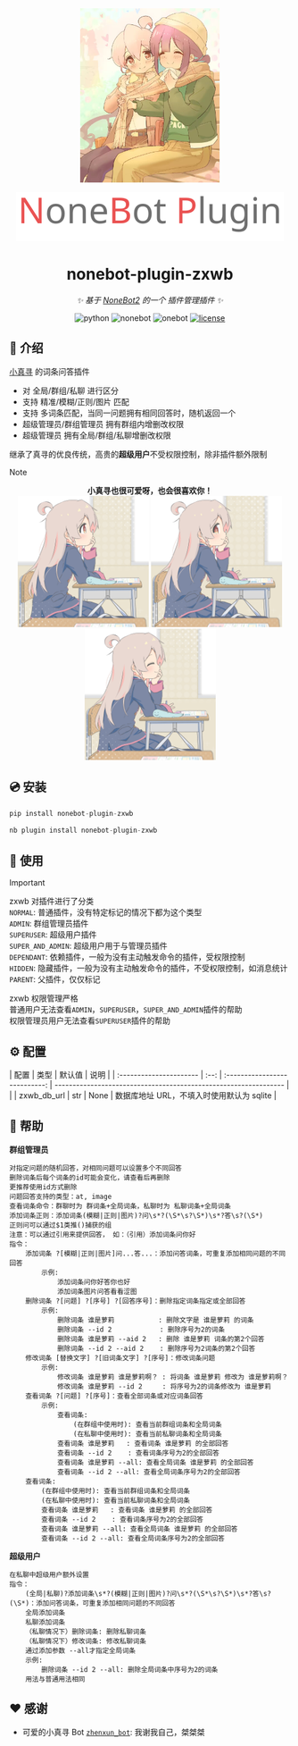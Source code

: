 <div align=center>

<img width="250" height="312" src="https://github.com/HibiKier/nonebot-plugin-zxwb/blob/main/docs_image/tt.jpg"/>

</div>

<div align="center">

<p>
  <img src="https://raw.githubusercontent.com/lgc-NB2Dev/readme/main/template/plugin.svg" alt="NoneBotPluginText">
</p>

# nonebot-plugin-zxwb

_✨ 基于 [NoneBot2](https://github.com/nonebot/nonebot2) 的一个 插件管理插件 ✨_

![python](https://img.shields.io/badge/python-v3.10%2B-blue)
![nonebot](https://img.shields.io/badge/nonebot-v2.1.3-yellow)
![onebot](https://img.shields.io/badge/onebot-v11-black)
[![license](https://img.shields.io/badge/license-AGPL3.0-FE7D37)](https://github.com/HibiKier/zhenxun_bot/blob/main/LICENSE)

</div>

## 📖 介绍

[小真寻](https://github.com/HibiKier/zhenxun_bot) 的词条问答插件

- 对 全局/群组/私聊 进行区分
- 支持 精准/模糊/正则/图片 匹配
- 支持 多词条匹配，当同一问题拥有相同回答时，随机返回一个
- 超级管理员/群组管理员 拥有群组内增删改权限
- 超级管理员 拥有全局/群组/私聊增删改权限

继承了真寻的优良传统，高贵的**超级用户**不受权限控制，除非插件额外限制

> [!NOTE]
>
> <div align="center"><b>小真寻也很可爱呀，也会很喜欢你！</b></div>
>
> <div align="center">
> <img width="235" height="235" src="https://github.com/HibiKier/nonebot-plugin-zxwb/blob/main/docs_image/tt3.png"/>
> <img width="235" height="235" src="https://github.com/HibiKier/nonebot-plugin-zxwb/blob/main/docs_image/tt1.png"/>
> <img width="235" height="235" src="https://github.com/HibiKier/nonebot-plugin-zxwb/blob/main/docs_image/tt2.png"/>
> </div>

## 💿 安装

```python
pip install nonebot-plugin-zxwb
```

```python
nb plugin install nonebot-plugin-zxwb
```

## 🎁 使用

> [!IMPORTANT]
> zxwb 对插件进行了分类  
> `NORMAL`: 普通插件，没有特定标记的情况下都为这个类型  
> `ADMIN`: 群组管理员插件  
> `SUPERUSER`: 超级用户插件  
> `SUPER_AND_ADMIN`: 超级用户用于与管理员插件  
> `DEPENDANT`: 依赖插件，一般为没有主动触发命令的插件，受权限控制  
> `HIDDEN`: 隐藏插件，一般为没有主动触发命令的插件，不受权限控制，如消息统计  
> `PARENT`: 父插件，仅仅标记
>
> zxwb 权限管理严格  
> 普通用户无法查看`ADMIN`，`SUPERUSER`，`SUPER_AND_ADMIN`插件的帮助  
> 权限管理员用户无法查看`SUPERUSER`插件的帮助

## ⚙️ 配置

| 配置                    | 类型 |            默认值             | 说明                                                             |
| :---------------------- | :--: | :---------------------------: | ---------------------------------------------------------------- |                                             |
| zxwb_db_url             | str  | None | 数据库地址 URL，不填入时使用默认为 sqlite   |

## 🎉 帮助

**群组管理员**

```
对指定问题的随机回答，对相同问题可以设置多个不同回答
删除词条后每个词条的id可能会变化，请查看后再删除
更推荐使用id方式删除
问题回答支持的类型：at, image
查看词条命令：群聊时为 群词条+全局词条，私聊时为 私聊词条+全局词条
添加词条正则：添加词条(模糊|正则|图片)?问\s*?(\S*\s?\S*)\s*?答\s?(\S*)
正则问可以通过$1类推()捕获的组
注意：可以通过引用来提供回答， 如：（引用）添加词条问你好
指令：
    添加词条 ?[模糊|正则|图片]问...答...：添加问答词条，可重复添加相同问题的不同回答
        示例:
            添加词条问你好答你也好
            添加词条图片问答看看涩图
    删除词条 ?[问题] ?[序号] ?[回答序号]：删除指定词条指定或全部回答
        示例:
            删除词条 谁是萝莉           : 删除文字是 谁是萝莉 的词条
            删除词条 --id 2            : 删除序号为2的词条
            删除词条 谁是萝莉 --aid 2   : 删除 谁是萝莉 词条的第2个回答
            删除词条 --id 2 --aid 2    : 删除序号为2词条的第2个回答
    修改词条 [替换文字] ?[旧词条文字] ?[序号]：修改词条问题
        示例:
            修改词条 谁是萝莉 谁是萝莉啊？ : 将词条 谁是萝莉 修改为 谁是萝莉啊？
            修改词条 谁是萝莉 --id 2     : 将序号为2的词条修改为 谁是萝莉
    查看词条 ?[问题] ?[序号]：查看全部词条或对应词条回答
        示例:
            查看词条:
                (在群组中使用时): 查看当前群组词条和全局词条
                (在私聊中使用时): 查看当前私聊词条和全局词条
            查看词条 谁是萝莉   : 查看词条 谁是萝莉 的全部回答
            查看词条 --id 2    : 查看词条序号为2的全部回答
            查看词条 谁是萝莉 --all: 查看全局词条 谁是萝莉 的全部回答
            查看词条 --id 2 --all: 查看全局词条序号为2的全部回答
    查看词条:
        (在群组中使用时): 查看当前群组词条和全局词条
        (在私聊中使用时): 查看当前私聊词条和全局词条
        查看词条 谁是萝莉   : 查看词条 谁是萝莉 的全部回答
        查看词条 --id 2    : 查看词条序号为2的全部回答
        查看词条 谁是萝莉 --all: 查看全局词条 谁是萝莉 的全部回答
        查看词条 --id 2 --all: 查看全局词条序号为2的全部回答
```

**超级用户**

```
在私聊中超级用户额外设置
指令：
    (全局|私聊)?添加词条\s*?(模糊|正则|图片)?问\s*?(\S*\s?\S*)\s*?答\s?(\S*)：添加问答词条，可重复添加相同问题的不同回答
    全局添加词条
    私聊添加词条
    （私聊情况下）删除词条: 删除私聊词条
    （私聊情况下）修改词条: 修改私聊词条
    通过添加参数 --all才指定全局词条
    示例:
        删除词条 --id 2 --all: 删除全局词条中序号为2的词条
    用法与普通用法相同
```


## ❤ 感谢

- 可爱的小真寻 Bot [`zhenxun_bot`](https://github.com/HibiKier/zhenxun_bot): 我谢我自己，桀桀桀
